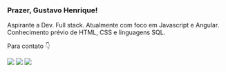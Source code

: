 <h3> Prazer, Gustavo Henrique! </h3>


Aspirante a Dev. Full stack. Atualmente com foco em Javascript e Angular. Conhecimento prévio de HTML, CSS e linguagens SQL. 
<br><p>Para contato 👇</p>



<div>
 <a href="https://instagram.com/rafaballerini" target="_blank"><img src="https://img.shields.io/badge/-Instagram-%23E4405F?style=for-the-badge&logo=instagram&logoColor=white" target="_blank"></a>
 <a href="https://twitter.com/gustavohenriquc" target="_blank"><img src="https://img.shields.io/badge/Twitter-1DA1F2?style=for-the-badge&logo=twitter&logoColor=white" target="_blank"></a>
 <a href="mailto:gustavo-henrique-cunha@outlook.com" target="_blank"><img src="https://img.shields.io/badge/Microsoft_Outlook-0078D4?style=for-the-badge&logo=microsoft-outlook&logoColor=white" target="_blank"></a>
</div>
